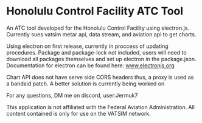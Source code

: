 # Honolulu Control Facility ATC Tool

An ATC tool developed for the Honolulu Control Facility using electron.js. 
Currently sues vatsim metar api, data stream, and aviation api to get charts. 

Using electron on first release, currently in proccess of updating procedures. 
Package and package-lock not included, users will need to download all packages themselves and set up electron in the package.json. Documentation for electron can be found here: www.electronjs.org

Chart API does not have serve side CORS headers thus, a proxy is used as a bandaid patch. A better solution is currently being worked on

For any questions, DM me on discord, user:Jermuk7

This application is not affiliated with the Federal Aviation Administration. All content contained is only for use on the VATSIM network.




